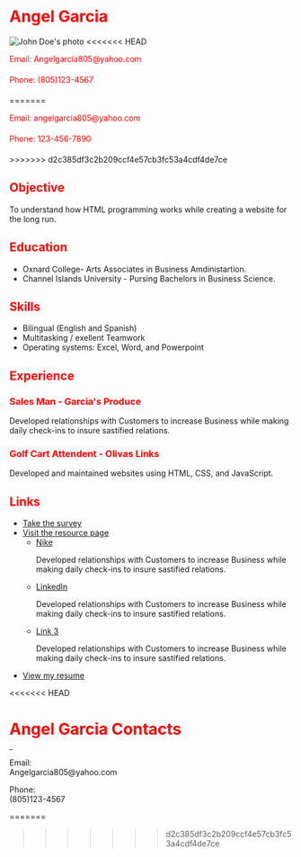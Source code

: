 <!DOCTYPE html>
<html>
  <head>
    <title>Resume</title>
    <style>
      h1, h2, h3 {
        color: red;
      }
      .contact {
        color: red;
        margin-bottom: 20px;
      }
    </style>
  </head>
  <body>
    <h1>Angel Garcia</h1>
    <img src="path/to/your/photo.jpg" alt="John Doe's photo">
<<<<<<< HEAD
    <p class="contact">Email: Angelgarcia805@yahoo.com</p>
    <p class="contact">Phone: (805)123-4567</p>
=======
    <p class="contact">Email: angelgarcia805@yahoo.com</p>
    <p class="contact">Phone: 123-456-7890</p>
>>>>>>> d2c385df3c2b209ccf4e57cb3fc53a4cdf4de7ce
    <h2>Objective</h2>
    <p>To understand how HTML programming works while creating a website for the long run.</p>
    <h2>Education</h2>
    <ul>
      <li>Oxnard College- Arts Associates in Business Amdinistartion.</li>
      <li>Channel Islands University - Pursing Bachelors in Business Science.</li>
    </ul>
    <h2>Skills</h2>
    <ul>
      <li>Bilingual (English and Spanish)</li>
      <li>Multitasking / exellent Teamwork </li>
      <li>Operating systems: Excel, Word, and Powerpoint</li>
    </ul>
    <h2>Experience</h2>
    <h3>Sales Man - Garcia's Produce</h3>
    <p>Developed relationships with Customers to increase Business while making daily check-ins to insure sastified relations. </p>
    <h3>Golf Cart Attendent - Olivas Links</h3>
    <p>Developed and maintained websites using HTML, CSS, and JavaScript.</p>
    <h2>Links</h2>
   <ul>
  <li><a href="https://www.surveymonkey.com/">Take the survey</a></li>
  <li><a href="https://www.example.com/resources" target="_blank">Visit the resource page</a>
    <ul>
      <li><a href="https://Nike.com">Nike</a></li>
      <p>Developed relationships with Customers to increase Business while making daily check-ins to insure sastified relations. </p>
      <li><a href="https://www.linkedin.com/">LinkedIn</a></li>
      <p>Developed relationships with Customers to increase Business while making daily check-ins to insure sastified relations. </p>
      <li><a href="https://www.example.com/link3">Link 3</a></li>
      <p>Developed relationships with Customers to increase Business while making daily check-ins to insure sastified relations. </p>
    </ul>
  </li>
  <li><a href="path/to/your/resume.pdf">View my resume</a></li>
</ul>
  </body>
</html>
<<<<<<< HEAD

     
       

<body><a name="top"><a><h1>Angel Garcia Contacts</h1>
<ul>

</ul>
<hr width=6>
<a name="chen"></a>
Email:<br>
Angelgarcia805@yahoo.com<br>


 <a href="#top"></a>
<p>
<a name="johnson"></a>
Phone:<br>
(805)123-4567<br>
<a href="#top"></a>
<p>


=======


>>>>>>> d2c385df3c2b209ccf4e57cb3fc53a4cdf4de7ce